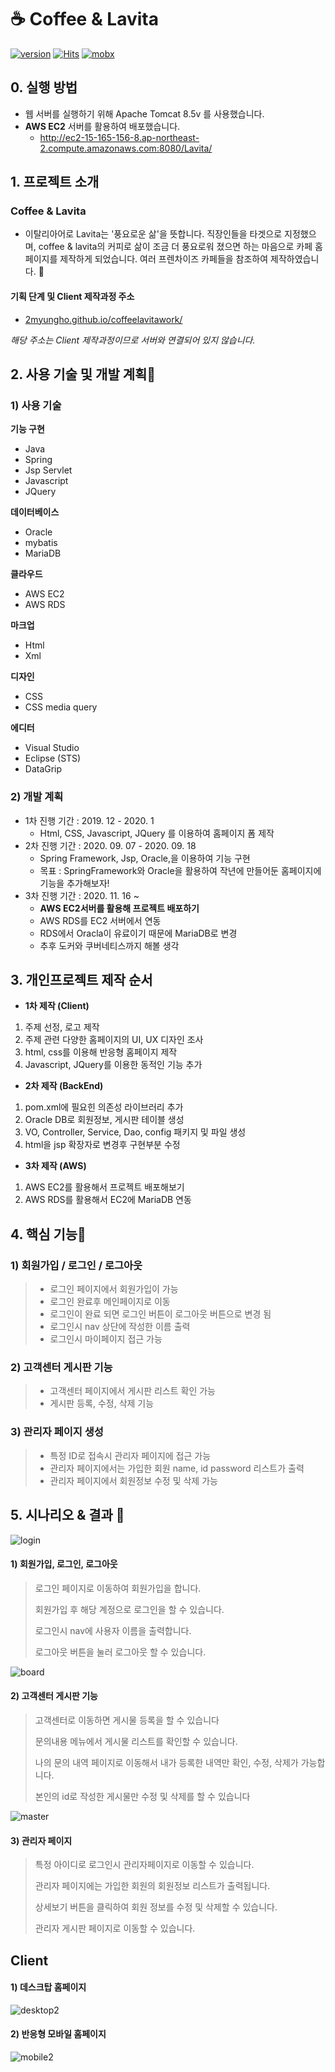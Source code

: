 # ☕️ Coffee & Lavita

[![version](https://img.shields.io/badge/STS-3.9.12-yellow)](https://camo.githubusercontent.com/96464a2503ecacbff7d16fda58f75897e9a8148f/68747470733a2f2f696d672e736869656c64732e696f2f62616467652f76657273696f6e2d302e312e302d79656c6c6f77) [![Hits](https://img.shields.io/badge/Java-11-orange)](https://hits.seeyoufarm.com) [![mobx](https://img.shields.io/badge/Spring-5.2.8-green)](https://camo.githubusercontent.com/ef3f6f2db961cc6514516feba5c51019bd1ed71f/68747470733a2f2f696d672e736869656c64732e696f2f62616467652f6d6f62782d352e31352e352d626c756576696f6c6574)


## 0. 실행 방법

* 웹 서버를 실행하기 위해 Apache Tomcat 8.5v 를 사용했습니다.
* **AWS EC2** 서버를 활용하여 배포했습니다.
  * http://ec2-15-165-156-8.ap-northeast-2.compute.amazonaws.com:8080/Lavita/ 



## 1. 프로젝트 소개  

### Coffee & Lavita 

* 이탈리아어로 Lavita는 '풍요로운 삶'을 뜻합니다. 직장인들을 타겟으로 지정했으며, coffee & lavita의 커피로 삶이 조금 더 풍요로워 졌으면 하는 마음으로 카페 홈페이지를 제작하게 되었습니다.  여러 프렌차이즈 카페들을 참조하여 제작하였습니다. 💬   

#### 기획 단계 및 Client 제작과정 주소

* [2myungho.github.io/coffeelavitawork/](https://2myungho.github.io/CoffeeLavitaWork/)

*해당 주소는 Client 제작과정이므로 서버와 연결되어 있지 않습니다.*



## 2. 사용 기술 및 개발 계획📌

### 1) 사용 기술

**기능 구현**

- Java
- Spring
- Jsp Servlet
- Javascript
- JQuery

**데이터베이스**

* Oracle
* mybatis
* MariaDB

**클라우드**

* AWS EC2
* AWS RDS

**마크업**

*  Html
* Xml

**디자인**

- CSS
- CSS media query

**에디터**

* Visual Studio
* Eclipse (STS)
* DataGrip

### 2) 개발 계획

- 1차 진행 기간 : 2019. 12 - 2020. 1
  * Html, CSS, Javascript, JQuery 를 이용하여 홈페이지 폼 제작
- 2차 진행 기간 : 2020. 09. 07 - 2020. 09. 18
  * Spring Framework, Jsp, Oracle,을 이용하여 기능 구현
  * 목표 : SpringFramework와 Oracle을 활용하여 작년에 만들어둔 홈페이지에 기능을 추가해보자!
- 3차 진행 기간 : 2020. 11. 16 ~
  - **AWS EC2서버를 활용해 프로젝트 배포하기**
  - AWS RDS를 EC2 서버에서 연동
  - RDS에서 Oracla이 유료이기 때문에 MariaDB로 변경
  - 추후 도커와 쿠버네티스까지 해볼 생각

## 3. 개인프로젝트 제작 순서

* **1차 제작 (Client)**

1. 주제 선정, 로고 제작
2. 주제 관련 다양한 홈페이지의 UI, UX 디자인 조사
3. html, css를 이용해 반응형 홈페이지 제작
4. Javascript, JQuery를 이용한 동적인 기능 추가

* **2차 제작 (BackEnd)**

1. pom.xml에 필요힌 의존성 라이브러리 추가
2. Oracle DB로 회원정보, 게시판 테이블 생성
3. VO, Controller, Service, Dao, config 패키지 및 파일 생성
4. html을 jsp 확장자로 변경후 구현부분 수정

* **3차 제작 (AWS)**

1. AWS EC2를 활용해서 프로젝트 배포해보기 
2. AWS RDS를 활용해서 EC2에 MariaDB 연동



## 4. 핵심 기능🔑

### 1) 회원가입 / 로그인 / 로그아웃

> - 로그인 페이지에서 회원가입이 가능
> - 로그인 완료후 메인페이지로 이동
> - 로그인이 완료 되면 로그인 버튼이 로그아웃 버튼으로 변경 됨
> - 로그인시 nav 상단에 작성한 이름 출력
> - 로그인시 마이페이지 접근 가능

### 2) 고객센터 게시판 기능

> - 고객센터 페이지에서 게시판 리스트 확인 가능
> - 게시판 등록, 수정, 삭제 기능

### 3) 관리자 페이지 생성

> - 특정 ID로 접속시 관리자 페이지에 접근 가능
> - 관리자 페이지에서는 가입한 회원 name, id password 리스트가 출력
> - 관리자 페이지에서 회원정보 수정 및 삭제 가능



## 5. 시나리오 & 결과 📢

![login](https://user-images.githubusercontent.com/52882578/93667960-7c0d4580-fac4-11ea-927a-f6e6272800ea.gif)

#### 1) 회원가입, 로그인, 로그아웃 

> 로그인 페이지로 이동하여 회원가입을 합니다.
>
> 회원가입 후 해당 계정으로 로그인을 할 수 있습니다.
>
> 로그인시 nav에 사용자 이름을 출력합니다.
>
> 로그아웃 버튼을 눌러 로그아웃 할 수 있습니다.



![board](https://user-images.githubusercontent.com/52882578/93667900-436d6c00-fac4-11ea-8c5c-088179306786.gif)

#### 2) 고객센터 게시판 기능

> 고객센터로 이동하면 게시물 등록을 할 수 있습니다
>
> 문의내용 메뉴에서 게시물 리스트를 확인할 수 있습니다.
>
> 나의 문의 내역 페이지로 이동해서 내가 등록한 내역만 확인, 수정, 삭제가 가능합니다.
>
> 본인의 id로 작성한 게시물만 수정 및 삭제를 할 수 있습니다
>

![master](https://user-images.githubusercontent.com/52882578/93667976-90e9d900-fac4-11ea-988b-03ebb4351571.gif)

#### 3) 관리자 페이지

> 특정 아이디로 로그인시 관리자페이지로 이동할 수 있습니다.
>
> 관리자 페이지에는 가입한 회원의 회원정보 리스트가 출력됩니다.
>
> 상세보기 버튼을 클릭하여 회원 정보를 수정 및 삭제할 수 있습니다.
>
> 관리자 게시판 페이지로 이동할 수 있습니다.



## Client

#### 1) 데스크탑 홈페이지

![desktop2](https://user-images.githubusercontent.com/52882578/93668202-0a35fb80-fac6-11ea-99ab-3e47811d52d2.gif)



#### 2)  반응형 모바일 홈페이지

![mobile2](https://user-images.githubusercontent.com/52882578/93668176-ea063c80-fac5-11ea-826c-b849688c3602.gif)